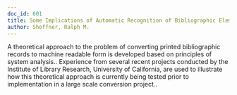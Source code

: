 ```yaml
---
doc_id: 601
title: Some Implications of Automatic Recognition of Bibliographic Elements
author: Shoffner, Ralph M.
---
```


A theoretical approach to the problem of converting printed bibliographic 
records to machine readable form is developed based on principles of system 
analysis.. Experience from several recent projects conducted by the Institute of
Library Research, University of California, are used to illustrate how this
theoretical approach is currently being tested prior to implementation in a 
large scale conversion project..